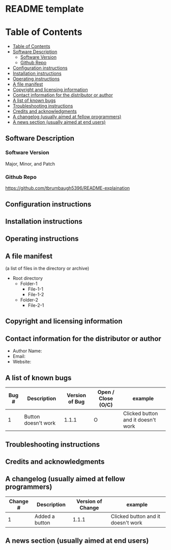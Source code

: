 # README template

# Table of Contents
* [Table of Contents](#Table-of-Contents)
* [Software Description](#Software-Description)
  * [Software Version](#Software-Version) 
  * [Github Repo](#Github-Repo)
* [Configuration instructions](#Configuration-instructions)
* [Installation instructions](#Installation-instructions)
* [Operating instructions](#Operating-instructions)
* [A file manifest](#A-file-manifest)
* [Copyright and licensing information](#Copyright-and-licensing-information)
* [Contact information for the distributor or author](#Contact-information-for-the-distributor-or-author)
* [A list of known bugs](#A-list-of-known-bugs)
* [Troubleshooting instructions](#Troubleshooting-instructions)
* [Credits and acknowledgments](#Credits-and-acknowledgments)
* [A changelog (usually aimed at fellow programmers)](#A-changelog-(usually-aimed-at-fellow-programmers))
* [A news section (usually aimed at end users)](#A-news-section-(usually-aimed-at-end-users))

## Software Description

### Software Version 
Major, Minor, and Patch

### Github Repo
https://github.com/tbrumbaugh5396/README-explaination

## Configuration instructions
    
## Installation instructions
    
## Operating instructions

## A file manifest 
(a list of files in the directory or archive)
 * Root directory
   * Folder-1
     * File-1-1
     * File-1-2
   * Folder-2
     * File-2-1

## Copyright and licensing information

## Contact information for the distributor or author
* Author Name: 
* Email:
* Website:

## A list of known bugs
| Bug #               | Description          | Version of Bug | Open / Close (O/C)   | example                            | 
| --------------------|----------------------|----------------|----------------------|------------------------------------|
| 1                   | Button doesn't work  | 1.1.1          | O                    | Clicked button and it doesn't work |

## Troubleshooting instructions
    
## Credits and acknowledgments
    
## A changelog (usually aimed at fellow programmers)
| Change #               | Description          | Version of Change | example                            | 
| -----------------------|----------------------|-------------------|------------------------------------|
| 1                      | Added a button       | 1.1.1             | Clicked button and it doesn't work |
    
## A news section (usually aimed at end users)
